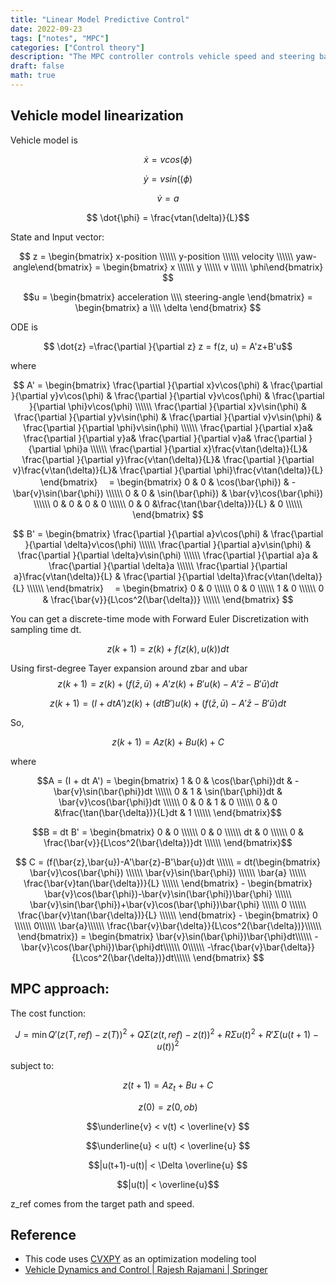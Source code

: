 ```yaml
---
title: "Linear Model Predictive Control"
date: 2022-09-23
tags: ["notes", "MPC"]
categories: ["Control theory"]
description: "The MPC controller controls vehicle speed and steering based on linearized model."
draft: false
math: true
---
```


## Vehicle model linearization
Vehicle model is 

$$ \dot{x} = vcos(\phi)$$

$$ \dot{y} = vsin((\phi)$$

$$ \dot{v} = a$$

$$ \dot{\phi} = \frac{vtan(\delta)}{L}$$

State and Input vector:

$$ z = \begin{bmatrix}
x-position \\\\\\
y-position \\\\\\
velocity \\\\\\
yaw-angle\end{bmatrix} = \begin{bmatrix}
x \\\\\\
y \\\\\\
v \\\\\\
\phi\end{bmatrix} $$

$$u = \begin{bmatrix}
acceleration \\\\ 
steering-angle
\end{bmatrix} 
= \begin{bmatrix}
a \\\\ 
\delta
\end{bmatrix} $$

ODE is 

$$ \dot{z} =\frac{\partial }{\partial z} z = f(z, u) = A'z+B'u$$

where

$$ A' =
\begin{bmatrix}
\frac{\partial }{\partial x}v\cos(\phi) & 
\frac{\partial }{\partial y}v\cos(\phi) & 
\frac{\partial }{\partial v}v\cos(\phi) &
\frac{\partial }{\partial \phi}v\cos(\phi) \\\\\\
\frac{\partial }{\partial x}v\sin(\phi) & 
\frac{\partial }{\partial y}v\sin(\phi) & 
\frac{\partial }{\partial v}v\sin(\phi) &
\frac{\partial }{\partial \phi}v\sin(\phi) \\\\\\
\frac{\partial }{\partial x}a& 
\frac{\partial }{\partial y}a& 
\frac{\partial }{\partial v}a&
\frac{\partial }{\partial \phi}a \\\\\\
\frac{\partial }{\partial x}\frac{v\tan(\delta)}{L}& 
\frac{\partial }{\partial y}\frac{v\tan(\delta)}{L}& 
\frac{\partial }{\partial v}\frac{v\tan(\delta)}{L}&
\frac{\partial }{\partial \phi}\frac{v\tan(\delta)}{L}
\end{bmatrix}
　=
\begin{bmatrix}
0 & 0 & \cos(\bar{\phi}) & -\bar{v}\sin(\bar{\phi}) \\\\\\
0 & 0 & \sin(\bar{\phi}) & \bar{v}\cos(\bar{\phi}) \\\\\\
0 & 0 & 0 & 0 \\\\\\
0 & 0 &\frac{\tan(\bar{\delta})}{L} & 0 \\\\\\
\end{bmatrix}
$$

$$
B' =
\begin{bmatrix}
\frac{\partial }{\partial a}v\cos(\phi) &
\frac{\partial }{\partial \delta}v\cos(\phi) \\\\\\
\frac{\partial }{\partial a}v\sin(\phi) &
\frac{\partial }{\partial \delta}v\sin(\phi) \\\\\\
\frac{\partial }{\partial a}a &
\frac{\partial }{\partial \delta}a \\\\\\
\frac{\partial }{\partial a}\frac{v\tan(\delta)}{L} &
\frac{\partial }{\partial \delta}\frac{v\tan(\delta)}{L} \\\\\\
\end{bmatrix}
　=
\begin{bmatrix}
0 & 0 \\\\\\
0 & 0 \\\\\\
1 & 0 \\\\\\
0 & \frac{\bar{v}}{L\cos^2(\bar{\delta})} \\\\\\
\end{bmatrix}
$$

You can get a discrete-time mode with Forward Euler Discretization with sampling time dt.

$$z(k+1) = z(k)+f(z(k),u(k))dt$$

Using first-degree Tayer expansion around zbar and ubar
$$z(k+1) = z(k)+(f(\bar{z},\bar{u})+A'z(k)+B'u(k)-A'\bar{z}-B'\bar{u})dt$$

$$z(k+1) = (I + dtA')z(k)+(dtB')u(k) + (f(\bar{z},\bar{u})-A'\bar{z}-B'\bar{u})dt$$

So, 

$$z(k+1) = Az(k)+Bu(k) +C$$

where

$$A = (I + dt A') =
\begin{bmatrix} 
1 & 0 & \cos(\bar{\phi})dt & -\bar{v}\sin(\bar{\phi})dt \\\\\\
0 & 1 & \sin(\bar{\phi})dt & \bar{v}\cos(\bar{\phi})dt \\\\\\
0 & 0 & 1 & 0 \\\\\\
0 & 0 &\frac{\tan(\bar{\delta})}{L}dt & 1 \\\\\\
\end{bmatrix}$$

$$B = dt B' =
\begin{bmatrix} 
0 & 0 \\\\\\
0 & 0 \\\\\\
dt & 0 \\\\\\
0 & \frac{\bar{v}}{L\cos^2(\bar{\delta})}dt \\\\\\
\end{bmatrix}$$


$$ C = (f(\bar{z},\bar{u})-A'\bar{z}-B'\bar{u})dt \\\\\\
= dt(\begin{bmatrix} 
\bar{v}\cos(\bar{\phi}) \\\\\\
\bar{v}\sin(\bar{\phi}) \\\\\\
\bar{a} \\\\\\
\frac{\bar{v}tan(\bar{\delta})}{L} \\\\\\
\end{bmatrix} - 
\begin{bmatrix} 
\bar{v}\cos(\bar{\phi})-\bar{v}\sin(\bar{\phi})\bar{\phi} \\\\\\
\bar{v}\sin(\bar{\phi})+\bar{v}\cos(\bar{\phi})\bar{\phi} \\\\\\
0 \\\\\\
\frac{\bar{v}\tan(\bar{\delta})}{L} \\\\\\
\end{bmatrix} -
\begin{bmatrix} 0 \\\\\\ 0\\\\\\ \bar{a}\\\\\\
\frac{\bar{v}\bar{\delta}}{L\cos^2(\bar{\delta})}\\\\\\
\end{bmatrix}) =
\begin{bmatrix} 
\bar{v}\sin(\bar{\phi})\bar{\phi}dt\\\\\\
-\bar{v}\cos(\bar{\phi})\bar{\phi}dt\\\\\\
0\\\\\\
-\frac{\bar{v}\bar{\delta}}{L\cos^2(\bar{\delta})}dt\\\\\\
\end{bmatrix}
$$

## MPC approach:

The cost function:

$$ J = \min Q'(z(T,ref)-z(T))^2 + Q \Sigma ({z(t, ref) - z(t)})^2 + R \Sigma {u(t)}^2+ R' \Sigma({u(t+1)-u(t)})^2 $$

subject to:

$$ z(t+1)=Az_t+Bu+C $$

$$ z(0)=z(0, ob) $$

$$\underline{v} < v(t) < \overline{v} $$

$$\underline{u} < u(t) < \overline{u} $$

$$|u(t+1)-u(t)| < \Delta \overline{u} $$

$$|u(t)| < \overline{u}$$

z_ref comes from the target path and speed.
## Reference

- This code uses [CVXPY](http://www.cvxpy.org/) as an optimization modeling tool 
- [Vehicle Dynamics and Control \| Rajesh Rajamani \| Springer](http://www.springer.com/us/book/9781461414322)